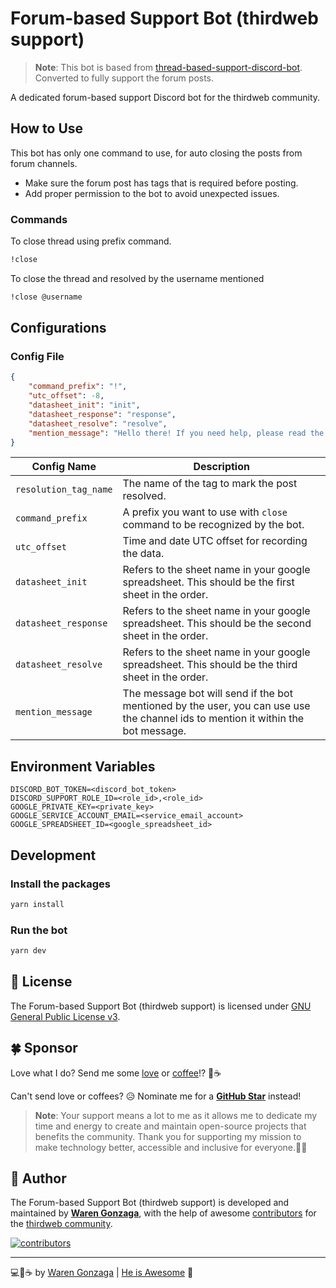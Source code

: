 # Forum-based Support Bot (thirdweb support)

> **Note**: This bot is based from [thread-based-support-discord-bot](https://github.com/warengonzaga/thread-based-support-discord-bot). Converted to fully support the forum posts.

A dedicated forum-based support Discord bot for the thirdweb community.

## How to Use

This bot has only one command to use, for auto closing the posts from forum channels.

- Make sure the forum post has tags that is required before posting.
- Add proper permission to the bot to avoid unexpected issues.

### Commands

To close thread using prefix command.

```bash
!close
```

To close the thread and resolved by the username mentioned

```bash
!close @username
```

## Configurations

### Config File

```json
{
    "command_prefix": "!",
    "utc_offset": -8,
    "datasheet_init": "init",
    "datasheet_response": "response",
    "datasheet_resolve": "resolve",
    "mention_message": "Hello there! If you need help, please read the information in <#1074862134284005396> and post your questions or issues in the <#1029543258822553680> channel. Our team and community members are always ready to help you out. Thank you for building with us!"
}
```

| Config Name | Description |
| --- | --- |
| `resolution_tag_name` | The name of the tag to mark the post resolved. |
| `command_prefix` | A prefix you want to use with `close` command to be recognized by the bot. |
| `utc_offset` | Time and date UTC offset for recording the data. |
| `datasheet_init` | Refers to the sheet name in your google spreadsheet. This should be the first sheet in the order. |
| `datasheet_response` | Refers to the sheet name in your google spreadsheet. This should be the second sheet in the order. |
| `datasheet_resolve` | Refers to the sheet name in your google spreadsheet. This should be the third sheet in the order. |
| `mention_message` | The message bot will send if the bot mentioned by the user, you can use use the channel ids to mention it within the bot message. |

## Environment Variables

```env
DISCORD_BOT_TOKEN=<discord_bot_token>
DISCORD_SUPPORT_ROLE_ID=<role_id>,<role_id>
GOOGLE_PRIVATE_KEY=<private_key>
GOOGLE_SERVICE_ACCOUNT_EMAIL=<service_email_account>
GOOGLE_SPREADSHEET_ID=<google_spreadsheet_id>
```

## Development

### Install the packages

```bash
yarn install
```

### Run the bot

```bash
yarn dev
```

## 📃 License

The Forum-based Support Bot (thirdweb support) is licensed under [GNU General Public License v3](https://opensource.org/licenses/GPL-3.0).

## 🍀 Sponsor

Love what I do? Send me some [love](https://github.com/sponsors/warengonzaga) or [coffee](https://buymeacoff.ee/warengonzaga)!? 💖☕

Can't send love or coffees? 😥 Nominate me for a **[GitHub Star](https://stars.github.com/nominate)** instead!

> **Note**: Your support means a lot to me as it allows me to dedicate my time and energy to create and maintain open-source projects that benefits the community. Thank you for supporting my mission to make technology better, accessible and inclusive for everyone.🙏😇

## 📝 Author

The Forum-based Support Bot (thirdweb support) is developed and maintained by **[Waren Gonzaga](https://github.com/warengonzaga)**, with the help of awesome [contributors](https://github.com/warengonzaga/thirdweb-support-discord-bot/graphs/contributors) for the [thirdweb community](https://discord.gg/thirdweb).

[![contributors](https://contrib.rocks/image?repo=warengonzaga/thirdweb-support-discord-bot)](https://github.com/warengonzaga/thirdweb-support-discord-bot/graphs/contributors)

---

💻💖☕ by [Waren Gonzaga](https://warengonzaga.com) | [He is Awesome](https://www.youtube.com/watch?v=HHrxS4diLew&t=44s) 🙏
